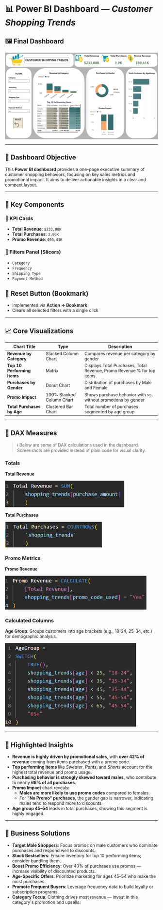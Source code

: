 
# 📊 Power BI Dashboard — *Customer Shopping Trends*

## 🖼️ Final Dashboard

![Customer Shopping Trends Dashboard](images/main_dashboard.png)

---

## 🎯 Dashboard Objective

This **Power BI dashboard** provides a one-page executive summary of customer shopping behaviors, focusing on key sales metrics and promotional impact. It aims to deliver actionable insights in a clear and compact layout.

---

## 🧩 Key Components

### 🧾 KPI Cards
- **Total Revenue**: `$233,08K`
- **Total Purchases**: `3,90K`
- **Promo Revenue**: `$99,41K`

### 🔧 Filters Panel (Slicers)
- `Category`
- `Frequency`
- `Shipping Type`
- `Payment Method`

## 🔁 Reset Button (Bookmark)

- Implemented via **Action → Bookmark**
- Clears all selected filters with a single click

---

## 📈 Core Visualizations

| Chart Title                 | Type                    | Description |
|-----------------------------|--------------------------|-------------|
| **Revenue by Category**     | Stacked Column Chart     | Compares revenue per category by gender |
| **Top 10 Performing Items** | Matrix                   | Displays Total Purchases, Total Revenue, Promo Revenue % for top items |
| **Purchases by Gender**     | Donut Chart              | Distribution of purchases by Male and Female |
| **Promo Impact**            | 100% Stacked Column Chart| Shows purchase behavior with vs. without promotions by gender |
| **Total Purchases by Age**  | Clustered Bar Chart      | Total number of purchases segmented by age group |

---

## 📐 DAX Measures

> ℹ️ Below are some of DAX calculations used in the dashboard. Screenshots are provided instead of plain code for visual clarity.

### Totals
**Total Revenue**

![Total Revenue](images/total_revenue.png)

**Total Purchases**

![Total Purchases](images/total_purchases.png)

### Promo Metrics
**Promo Revenue**

![Promo Revenue](images/promo_revenue.png)


### Calculated Columns
**Age Group**: Groups customers into age brackets (e.g., 18-24, 25-34, etc.) for demographic analysis.
  
![Age Group Column](images/age_group.png)

---

## 📌 Highlighted Insights

- **Revenue is highly driven by promotional sales**, with **over 42% of revenue** coming from items purchased with a promo code.
- **Top performing items** like *Sweater*, *Pants*, and *Shorts* account for the highest total revenue and promo usage.
- **Purchasing behavior is strongly skewed toward males**, who contribute to nearly **68% of all purchases**.
- **Promo Impact** chart reveals:
  - **Males are more likely to use promo codes** compared to females.
  - For **"No Promo" purchases**, the gender gap is narrower, indicating males tend to respond more to discounts.
- **Age group 45–54** leads in total purchases, showing this segment is highly engaged.

---

## 📌 Business Solutions

- **Target Male Shoppers**: Focus promos on male customers who dominate purchases and respond well to discounts.
- **Stock Bestsellers**: Ensure inventory for top 10 performing items; consider bundling them.
- **Boost Promo Efficiency**: Over 40% of purchases use promos — increase visibility of discounted products.
- **Age-Specific Offers**: Prioritize marketing for ages 45–54 who make the most purchases.
- **Promote Frequent Buyers**: Leverage frequency data to build loyalty or subscription programs.
- **Category Focus**: Clothing drives most revenue — invest in this category's promotion and upsells.


